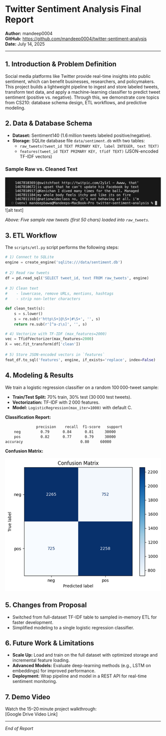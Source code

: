# Twitter Sentiment Analysis Final Report

**Author:** mandeep0004  
**GitHub:** https://github.com/mandeep0004/twitter-sentiment-analysis  
**Date:** July 14, 2025

---

## 1. Introduction & Problem Definition

Social media platforms like Twitter provide real-time insights into public sentiment, which can benefit businesses, researchers, and policymakers. This project builds a lightweight pipeline to ingest and store labeled tweets, transform text data, and apply a machine-learning classifier to predict tweet sentiment (positive vs. negative). Through this, we demonstrate core topics from CS210: database schema design, ETL workflows, and predictive modeling.

## 2. Data & Database Schema

- **Dataset:** Sentiment140 (1.6 million tweets labeled positive/negative).  
- **Storage:** SQLite database file `data/sentiment.db` with two tables:
  - `raw_tweets(tweet_id TEXT PRIMARY KEY, label INTEGER, text TEXT)`  
  - `features(tweet_id TEXT PRIMARY KEY, tfidf TEXT)` (JSON-encoded TF-IDF vectors)

### Sample Raw vs. Cleaned Text

![Raw Sample](raw_sample.png)![alt text]

_Above: Five sample raw tweets (first 50 chars) loaded into `raw_tweets`._

## 3. ETL Workflow

The `scripts/etl.py` script performs the following steps:

```python
# 1) Connect to SQLite
engine = create_engine('sqlite:///data/sentiment.db')

# 2) Read raw tweets
df = pd.read_sql('SELECT tweet_id, text FROM raw_tweets', engine)

# 3) Clean text
#    - lowercase, remove URLs, mentions, hashtags
#    - strip non-letter characters
```
```python
def clean_text(s):
    s = s.lower()
    s = re.sub(r'http\S+|@\S+|#\S+', '', s)
    return re.sub(r'[^a-z\s]', '', s)
```
```python
# 4) Vectorize with TF-IDF (max_features=2000)
vec = TfidfVectorizer(max_features=2000)
X = vec.fit_transform(df['clean'])

# 5) Store JSON-encoded vectors in `features`
feat_df.to_sql('features', engine, if_exists='replace', index=False)
```

## 4. Modeling & Results

We train a logistic regression classifier on a random 100 000-tweet sample:

- **Train/Test Split:** 70% train, 30% test (30 000 test tweets).  
- **Vectorization:** TF-IDF with 2 000 features.  
- **Model:** `LogisticRegression(max_iter=1000)` with default C.

**Classification Report:**  
```
              precision    recall  f1-score   support
    neg         0.79      0.84      0.81     30000
    pos         0.82      0.77      0.79     30000
accuracy                          0.80     60000
```  

**Confusion Matrix:**  

![Confusion Matrix](confusion_matrix.png)

## 5. Changes from Proposal

- Switched from full-dataset TF-IDF table to sampled in-memory ETL for faster development.  
- Simplified modeling to a single logistic regression classifier.

## 6. Future Work & Limitations

- **Scale Up:** Load and train on the full dataset with optimized storage and incremental feature loading.  
- **Advanced Models:** Evaluate deep-learning methods (e.g., LSTM on embeddings) for improved performance.  
- **Deployment:** Wrap pipeline and model in a REST API for real-time sentiment monitoring.

## 7. Demo Video

Watch the 15–20 minute project walkthrough:  
[Google Drive Video Link]

---

*End of Report*
